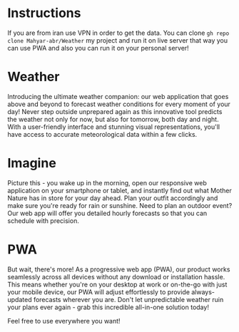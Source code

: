 # Instructions
If you are from iran use VPN in order to get the data.
You can clone <code>gh repo clone Mahyar-abr/Weather</code> my project and run it on live server that way you can use PWA and also you can run it on your personal server!


# Weather
Introducing the ultimate weather companion: our web application that goes above and beyond to forecast weather conditions for every moment of your day! 
Never step outside unprepared again as this innovative tool predicts the weather not only for now, but also for tomorrow, both day and night. 
With a user-friendly interface and stunning visual representations, you'll have access to accurate meteorological data within a few clicks.
# Imagine
Picture this - you wake up in the morning, open our responsive web application on your smartphone or tablet, and instantly find out what Mother Nature has in store for your day ahead. 
Plan your outfit accordingly and make sure you're ready for rain or sunshine. Need to plan an outdoor event? Our web app will offer you detailed hourly forecasts so that you can schedule with precision.
# PWA
But wait, there's more! As a progressive web app (PWA), our product works seamlessly across all devices without any download or installation hassle. 
This means whether you're on your desktop at work or on-the-go with just your mobile device, our PWA will adjust effortlessly to provide always-updated forecasts wherever you are. 
Don't let unpredictable weather ruin your plans ever again - grab this incredible all-in-one solution today!

Feel free to use everywhere you want!
